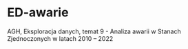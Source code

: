 # ED-awarie
AGH, Eksploracja danych, temat 9 - Analiza awarii w Stanach Zjednoczonych w latach 2010 – 2022 
